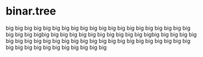 # binar.tree
big big big big big big big big big big big big big big big big big big big big big big big bigbig big big big big big big big big big big bigbig big big big big big big big big big big big big big big big big big big big big big big big big big big big big big big big big big big big 
